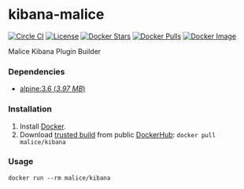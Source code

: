 kibana-malice
=============

[![Circle CI](https://circleci.com/gh/malice-plugins/kibana-malice.png?style=shield)](https://circleci.com/gh/malice-plugins/kibana-malice) [![License](http://img.shields.io/:license-mit-blue.svg)](http://doge.mit-license.org) [![Docker Stars](https://img.shields.io/docker/stars/malice/kibana.svg)](https://store.docker.com/community/images/malice/kibana) [![Docker Pulls](https://img.shields.io/docker/pulls/malice/kibana.svg)](https://store.docker.com/community/images/malice/kibana) [![Docker Image](https://img.shields.io/badge/docker%20image-945MB-blue.svg)](https://store.docker.com/community/images/malice/kibana)

Malice Kibana Plugin Builder

### Dependencies

-	[alpine:3.6 (*3.97 MB*\)](https://hub.docker.com/_/alpine/)

### Installation

1.	Install [Docker](https://www.docker.io/).
2.	Download [trusted build](https://store.docker.com/community/images/malice/kibana) from public [DockerHub](https://hub.docker.com): `docker pull malice/kibana`

### Usage

```
docker run --rm malice/kibana
```

